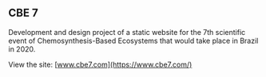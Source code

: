 ## CBE 7

Development and design project of a static website for the 7th scientific event of Chemosynthesis-Based Ecosystems that would take place in Brazil in 2020.

View the site: [www.cbe7.com](https://www.cbe7.com/)
